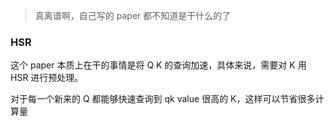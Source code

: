 > 真离谱啊，自己写的 paper 都不知道是干什么的了

### HSR

这个 paper 本质上在干的事情是将 Q K 的查询加速，具体来说，需要对 K 用 HSR 进行预处理。

对于每一个新来的 Q 都能够快速查询到 qk value 很高的 K，这样可以节省很多计算量



